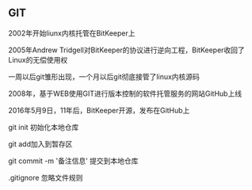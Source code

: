 ## GIT

2002年开始liunx内核托管在BitKeeper上 

2005年Andrew Tridgell对BitKeeper的协议进行逆向工程，BitKeeper收回了Linux的无偿使用权

一周以后git雏形出现，一个月以后git彻底接管了linux内核源码

2008年，基于WEB使用GIT进行版本控制的软件托管服务的网站GitHub上线

2016年5月9日，11年后，BitKeeper开源，发布在GitHub上



git init 初始化本地仓库

git add加入到暂存区

git commit -m '备注信息' 提交到本地仓库

.gitignore 忽略文件规则